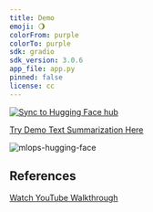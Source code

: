 ```yaml
---
title: Demo
emoji: 🌖
colorFrom: purple
colorTo: purple
sdk: gradio
sdk_version: 3.0.6
app_file: app.py
pinned: false
license: cc
---
```



[![Sync to Hugging Face hub](https://github.com/dbsiegel/hugging-face-mlops-demo/actions/workflows/main.yml/badge.svg)](https://github.com/dbsiegel/hugging-face-mlops-demo/actions/workflows/main.yml)


[Try Demo Text Summarization Here](https://huggingface.co/spaces/dsiegel/demo-mlops2)


![mlops-hugging-face](https://user-images.githubusercontent.com/58792/170845235-7f00d61c-ea36-4d28-82d0-3a9b8c0f1769.png)


## References

[Watch YouTube Walkthrough](https://youtu.be/VYSGjUa5sc4)